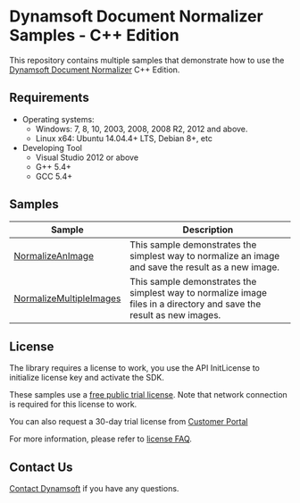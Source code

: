 # Dynamsoft Document Normalizer Samples - C++ Edition

This repository contains multiple samples that demonstrate how to use the <a href="https://www.dynamsoft.com/document-normalizer/docs/core/introduction/?ver=latest" target="_blank">Dynamsoft Document Normalizer</a> C++ Edition.

## Requirements

- Operating systems:
  - Windows: 7, 8, 10, 2003, 2008, 2008 R2, 2012 and above.
  - Linux x64: Ubuntu 14.04.4+ LTS, Debian 8+, etc
- Developing Tool
  - Visual Studio 2012 or above
  - G++ 5.4+  
  - GCC 5.4+

## Samples

| Sample | Description |
|---|---|
| [NormalizeAnImage](Samples/HelloWorld/NormalizeAnImage) | This sample demonstrates the simplest way to normalize an image and save the result as a new image. |
| [NormalizeMultipleImages](Samples/HelloWorld/NormalizeMultipleImages) | This sample demonstrates the simplest way to normalize image files in a directory and save the result as new images. |

## License

The library requires a license to work, you use the API InitLicense to initialize license key and activate the SDK.

These samples use a <a href="https://www.dynamsoft.com/license-server/docs/about/terms.html?ver=latest&product=ddn&utm_source=samples&package=c_cpp#public-trial-license" target="_blank">free public trial license</a>. Note that network connection is required for this license to work.

You can also request a 30-day trial license from <a href="https://www.dynamsoft.com/customer/license/trialLicense?product=ddn&utm_source=samples&package=c_cpp" target="_blank">Customer Portal</a>

For more information, please refer to <a href="https://www.dynamsoft.com/license-server/docs/about/licensefaq.html">license FAQ</a>.

## Contact Us

<a href="https://www.dynamsoft.com/company/contact/">Contact Dynamsoft</a> if you have any questions.